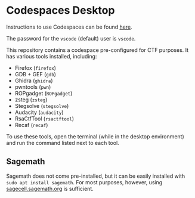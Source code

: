 # Codespaces Desktop

Instructions to use Codespaces can be found [here](https://docs.google.com/document/d/1mN6PRvM4OCBaXGaO_-duLVfvvCL0M4HQY4BjEorn_dc/edit?usp=sharing).

The password for the `vscode` (default) user is `vscode`.

This repository contains a codespace pre-configured for CTF purposes. It has various tools installed, including:
* Firefox (`firefox`)
* GDB + GEF (`gdb`)
* Ghidra (`ghidra`)
* pwntools (`pwn`)
* ROPgadget (`ROPgadget`)
* zsteg (`zsteg`)
* Stegsolve (`stegsolve`)
* Audacity (`audacity`)
* RsaCtfTool (`rsactftool`)
* Recaf (`recaf`)

To use these tools, open the terminal (while in the desktop environment) and run the command listed next to each tool.

## Sagemath

Sagemath does not come pre-installed, but it can be easily installed with `sudo apt install sagemath`. For most purposes, however, using [sagecell.sagemath.org](https://sagecell.sagemath.org/) is sufficient.

